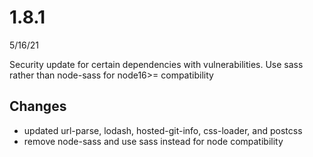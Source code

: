 # 1.8.1
5/16/21

Security update for certain dependencies with vulnerabilities. Use sass rather than node-sass for node16>= compatibility

## Changes
- updated url-parse, lodash, hosted-git-info, css-loader, and postcss
- remove node-sass and use sass instead for node compatibility
